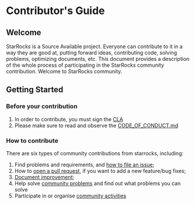 # Contributor's Guide

## Welcome
StarRocks is a Source Available project. Everyone can contribute to it in a way they are good at, putting forward ideas, contributing code, solving problems, optimizing documents, etc. This document provides a description of the whole process of participating in the StarRocks community contribution. Welcome to StarRocks community.

## Getting Started
### Before your contribution
1. In order to contribute, you must sign the [CLA](https://cla-assistant.io/StarRocks/starrocks)
2. Please make sure to read and observe the [CODE_OF_CONDUCT.md](https://github.com/StarRocks/starrocks/blob/main/CODE_OF_CONDUCT.md)

### How to contribute
There are six types of community contributions from starrocks, including:
1. Find problems and requirements, and [how to file an issue](https://github.com/StarRocks/community/blob/main/Contributors/guide/file%20an%20issue.md);
3. How to [open a pull request](https://github.com/StarRocks/community/blob/main/Contributors/guide/workflow.md), if you want to add a new feature/bug fixes;
4. [Document improvement](https://github.com/StarRocks/community/blob/main/Contributors/guide/doc%20improvements.md);
5. Help solve [community problems](https://github.com/StarRocks/community/blob/main/Contributors/guide/Solve%20issues.md) and find out what problems you can solve
6. Participate in or organise [community activities](https://github.com/StarRocks/community/blob/main/Contributors/guide/community-%20activity.md)
